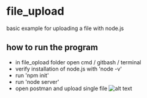 # file_upload
basic example for uploading a file with node.js

## how to run the program

- in file_opload folder open cmd / gitbash / terminal
- verify installation of node.js with 'node -v'
- run 'npm init'
- run 'node server'
- open postman and upload single file
![alt text](https://raw.githubusercontent.com/AmirLavi2/file_upload/branch/path/to/img.png)
